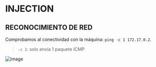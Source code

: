 # INJECTION

## RECONOCIMIENTO DE RED

Comprobamos al conectividad con la máquina: `ping -c 1 172.17.0.2`.
> `-c 1`: solo envía 1 paquete ICMP

![image](https://github.com/user-attachments/assets/53747492-e791-4a6c-9b42-ae246908f258)